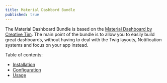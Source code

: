 ```yaml
---
title: Material Dashbord Bundle
published: true
---
```


The Material Dashboard Bundle is based on the [Material Dashboard by Creative Tim](https://demos.creative-tim.com/material-dashboard/examples/dashboard.html). The main point of the bundle is to allow you to easily build great dashboards, without having to deal with the Twig layouts, Notification systems and focus on your app instead.

Table of contents:
* [Installation](/material-dashboard-symfony/Installation.html)
* [Configuration](/material-dashboard-symfony/Configuration.html)
* [Usage](https://webbamboo.github.io/material-dashboard-symfony/Usage.html)
